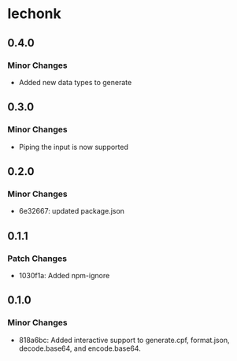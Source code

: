 # lechonk

## 0.4.0

### Minor Changes

- Added new data types to generate

## 0.3.0

### Minor Changes

- Piping the input is now supported

## 0.2.0

### Minor Changes

- 6e32667: updated package.json

## 0.1.1

### Patch Changes

- 1030f1a: Added npm-ignore

## 0.1.0

### Minor Changes

- 818a6bc: Added interactive support to generate.cpf, format.json, decode.base64, and encode.base64.
